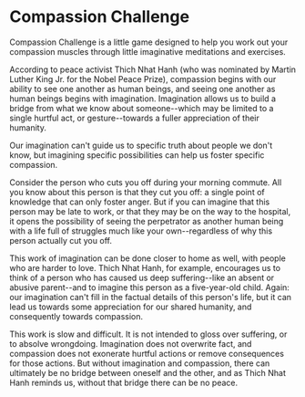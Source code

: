# Compassion Challenge

Compassion Challenge is a little game designed to help you work out your compassion muscles through little imaginative meditations and exercises.

According to peace activist Thich Nhat Hanh (who was nominated by Martin Luther King Jr. for the Nobel Peace Prize), compassion begins with our ability to see one another as human beings, and seeing one another as human beings begins with imagination. Imagination allows us to build a bridge from what we know about someone--which may be limited to a single hurtful act, or gesture--towards a fuller appreciation of their humanity.

Our imagination can't guide us to specific truth about people we don't know, but imagining specific possibilities can help us foster specific compassion.

Consider the person who cuts you off during your morning commute. All you know about this person is that they cut you off: a single point of knowledge that can only foster anger. But if you can imagine that this person may be late to work, or that they may be on the way to the hospital, it opens the possibility of seeing the perpetrator as another human being with a life full of struggles much like your own--regardless of why this person actually cut you off.

This work of imagination can be done closer to home as well, with people who are harder to love. Thich Nhat Hanh, for example, encourages us to think of a person who has caused us deep suffering--like an absent or abusive parent--and to imagine this person as a five-year-old child. Again: our imagination can't fill in the factual details of this person's life, but it can lead us towards some appreciation for our shared humanity, and consequently towards compassion.

This work is slow and difficult. It is not intended to gloss over suffering, or to absolve wrongdoing. Imagination does not overwrite fact, and compassion does not exonerate hurtful actions or remove consequences for those actions. But without imagination and compassion, there can ultimately be no bridge between oneself and the other, and as Thich Nhat Hanh reminds us, without that bridge there can be no peace.
